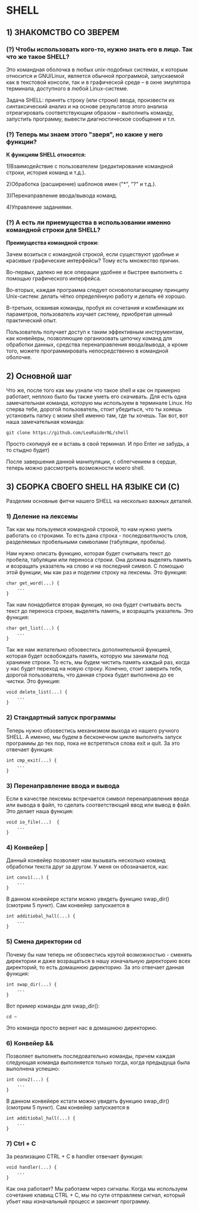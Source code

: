 # **SHELL**

## 1) ЗНАКОМСТВО СО ЗВЕРЕМ

### **(?)** Чтобы использовать кого-то, нужно знать его в лицо. Так что же такое SHELL?

Это командная оболочка в любых unix-подобных системах, к которым относится и GNU/Linux, является обычной программой, запускаемой как в текстовой консоли, так и в графической среде – в окне эмулятора терминала, доступного в любой Linux-системе.

Задачa SHELL: принять строку (или строки) ввода, произвести их синтаксический анализ и на основе результатов этого анализа отреагировать соответствующим образом – выполнить команду, запустить программу, вывести диагностическое сообщение и т.п.

### **(?)** Теперь мы знаем этого "зверя", но какие у него функции?

   **К функциям SHELL относятся:**
              
1)Взаимодействие с пользователем (редактирование командной строки, история команд и т.д.).

2)Обработка (расширение) шаблонов имен ("*", "?" и т.д.).

3)Перенаправление ввода/вывода команд.

4)Управление заданиями. 

### **(?)** А есть ли приемущества в использовании именно  командной строки для SHELL?
              
   **Преимущества командной строки:**

Зачем возиться с командной строкой, если существуют удобные и красивые графические интерфейсы? Тому есть множество причин. 

Во-первых, далеко не все операции удобнее и быстрее выполнять с помощью графического интерфейса. 

Во-вторых, каждая программа следует основополагающему принципу Unix-систем: делать чётко определённую работу и делать её хорошо. 

В-третьих, осваивая команды, пробуя их сочетания и комбинации их параметров, пользователь изучает систему, приобретая ценный практический опыт.

Пользователь получает доступ к таким эффективным инструментам, как конвейеры, позволяющие организовать цепочку команд для обработки данных, средства перенаправления ввода/вывода, а кроме того, можете программировать непосредственно в командной оболочке.

## 2) Основной шаг

Что же, после того как мы узнали что такое shell и как он примерно работает, неплохо было бы также уметь его скачивать. Для есть одна замечательная команда, которую мы используем в терминале Linux. Но сперва тебе, дорогой пользователь, стоит убедиться, что ты хояешь установить папку с моим shell именно там, где ты хочешь. Так вот, вот наша замечательная команда:

    git clone https://github.com/LeoRaiderNL/shell

Просто скопируй ее и вставь в свой терминал. И про Enter не забудь, а то стыдно будет)

После завершения данной манипуляции, с облегчением в сердце, теперь можно рассмотреть возможности моего shell. 

## 3) СБОРКА СВОЕГО SHELL НА ЯЗЫКЕ СИ (С)

Разделим основные фитчи нашего SHELL на несколько важных деталей.

### 1) Деление на лексемы

Так как мы пользуемся командной строкой, то нам нужно уметь работать со строками. То есть дана строка - последоватльность слов, разделяемых пробельными символами (табуляции, пробелы).

Нам нужно описать функцию, которая будет считывать текст до пробела, табуляции или переноса строки. Она должна выделять память и возращать указатель на слово и на последний символ. С помощью этой функции, мы как раз и поделим строку на лексемы. Это функция:

    char get_word(...) {
        ...
    }

Так нам понадобится вторая функция, но она будет считывать весть текст до переноса строки, выделять память, и возращать указатель. Это функция:

    char get_list(...) {
        ...
    }

Так же нам желательно обзовестись дополнительной функцией, которая будет освобождать память, которую мы занимали под храниние строки. То есть, мы будем чистить память каждый раз, когда у нас будет переход на новую строку. Конечно, стоит заверить тебя, дорогой пользователь, что данная строка будет выполнена до ее чистки. Это функция:

    void delete_list(...) {
        ...
    }

### 2) Стандартный запуск программы

Теперь нужно обзовестись механизмом выхода из нашего ручного SHELL. А именно, мы будем в бесконечном цикле выполнять запуск программы до тех пор, пока не встретяться слова exit и quit. За это отвечает функция:

    int cmp_exit(...) {
        ...
    }

### 3) Перенаправление ввода и вывода

Если в качестве лексемы встречается символ перенаправления ввода или вывода в файл, то сделать соответствющий ввод или вывод в файл. Это делает наша функция:

    void io_file(...)  {
        ...
    }

### 4) Конвейер |

Данный конвейер позволяет нам вызывать несколько команд обработки текста друг за другом. У меня он обозначается, как:

    int conv1(...) {
        ...
    }

В данном конвейере кстати можно увидеть функцию swap_dir() (смотрим 5 пункт). Сам конвейер запускается в

    int additiobal_hall(...) {
        ...
    }


### 5) Смена директории cd

Почему бы нам теперь не обзовестись крутой возможностью - сменять директории и даже возращаться в нашу изначальную директорию всех директорий, то есть домашнюю директорию. За это отвечает данная функция:

    int swap_dir(...) {
        ...
    }

Вот пример команды для swap_dir():

    cd ~

Это команда просто вернет нас в домашнюю директорию.

### 6) Конвейер &&

Позволяет выполнять последовательно команды, причем каждая следующая команда выполняется только тогда, когда предыдуща была выполнена успешно:

    int conv2(...) {
        ...
    }

В данном конвейере кстати можно увидеть функцию swap_dir() (смотрим 5 пункт). Сам конвейер запускается в

    int additiobal_hall(...) {
        ...
    }


### 7) Ctrl + C

За реализацию CTRL + C в handler отвечает функция:

    void handler(...) {
        ...
    }

Как она работает? Мы работаем через сигналы. Когда мы используем сочетание клавищ CTRL + C, мы по сути отправляем сигнал, который убьет наш изначальный процесс и закончит программу.
